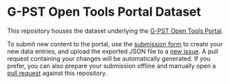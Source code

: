 # G-PST Open Tools Portal Dataset

This repository houses the dataset underlying the
[G-PST Open Tools Portal](https://opentools.globalpst.org/).

To submit new content to the portal, use the
[submission form](https://opentools.globalpst.org/contribute/)
to create your new data entries, and upload the exported JSON file to a
[new issue](https://github.com/G-PST/opentools/issues/new).
A pull request containing your changes will be automatically generated.
If you prefer, you can also prepare your submission offline and manually
open a [pull request](https://github.com/G-PST/opentools/pulls)
against this repository.